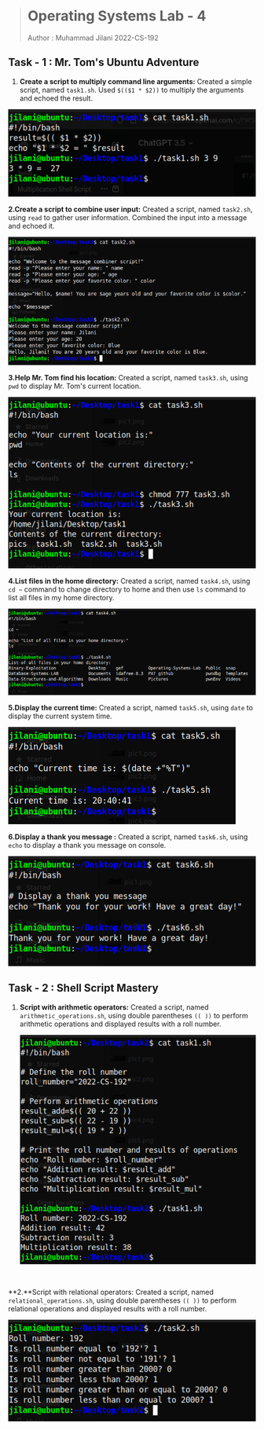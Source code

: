 > # Operating Systems Lab - 4
>
> Author : Muhammad Jilani 2022-CS-192



## Task - 1 :  Mr. Tom's Ubuntu Adventure

1. **Create a script to multiply command line arguments:** Created a simple script, named `task1.sh`. Used `$(($1 * $2))` to multiply the arguments and echoed the result.

![pic1](pics/pic1.png)



**2.Create a script to combine user input:** Created a script, named `task2.sh`, using `read` to gather user information. Combined the input into a message and echoed it.

![pic2](pics/pic2.png)



**3.Help Mr. Tom find his location:** Created a script, named `task3.sh`, using `pwd` to display Mr. Tom's current location.

![pic3](pics/pic3.png)



**4.List files in the home directory:** Created a script, named `task4.sh`, using `cd ~` command to change directory to home and then use `ls` command to list all files in my home directory.

![pic4](pics/pic4.png)



**5.Display the current time:** Created a script, named `task5.sh`, using `date` to display the current system time.

![pic5](pics/pic5.png)

**6.Display a thank you message :** Created a script, named `task6.sh`, using `echo` to display a thank you message on console.

![pic6](pics/pic6.png)

## Task - 2 :  Shell Script Mastery

1. **Script with arithmetic operators:** Created a script, named `arithmetic_operations.sh`, using double parentheses `(( ))` to perform arithmetic operations and displayed results with a roll number.

   ![pic7](pics/pic7.png)

​       

**2.**Script with relational operators: Created a script, named `relational_operations.sh`, using double parentheses `(( ))` to perform relational operations and displayed results with a roll number.

![pic8](pics/pic8.png)









